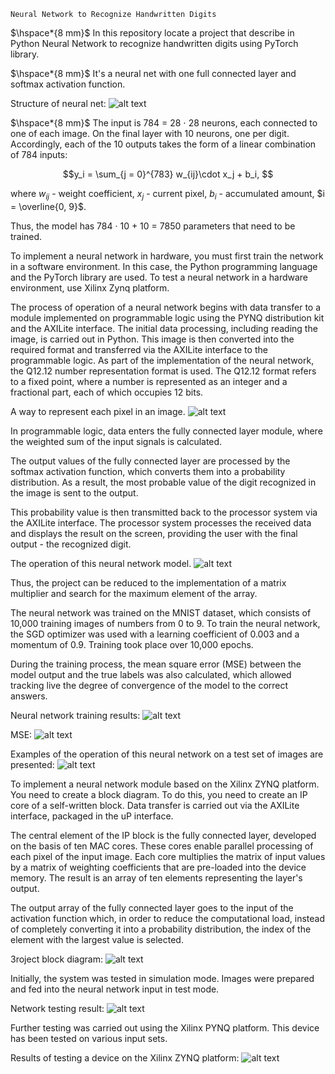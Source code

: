     Neural Network to Recognize Handwritten Digits

$\hspace*{8 mm}$ In this repository locate a project that describe in Python Neural Network to recognize handwritten digits using PyTorch library.

$\hspace*{8 mm}$ It's a neural net with one full connected layer and softmax activation function.

Structure of neural net:
![alt text](pic/net.png)

$\hspace*{8 mm}$ The input is 784 = 28 $\cdot$ 28 neurons, each connected to one of each image. On the final layer with 10 neurons, one per digit. Accordingly, each of the 10 outputs takes the form of a linear combination of 784 inputs:

$$y_i = \sum_{j = 0}^{783} w_{ij}\cdot x_j + b_i, $$

where $w_{ij}$ - weight coefficient, $x_j$ - current pixel, $b_i$ - accumulated amount, $i = \overline{0, 9}$.

Thus, the model has 784 · 10 + 10 = 7850 parameters that need to be trained.

To implement a neural network in hardware, you must first train the network in a software environment. In this case, the Python programming language and the PyTorch library are used. To test a neural network in a hardware environment, use Xilinx Zynq platform.

The process of operation of a neural network begins with data transfer to a module implemented on programmable logic using the PYNQ distribution kit and the AXILite interface. The initial data processing, including reading the image, is carried out in Python. This image is then converted into the required format and transferred via the AXILite interface to the programmable logic. As part of the implementation of the neural network, the Q12.12 number representation format is used. The Q12.12 format refers to a fixed point, where a number is represented as an integer and a fractional part, each of which occupies 12 bits.

A way to represent each pixel in an image.
![alt text](pic/data.png)

In programmable logic, data enters the fully connected layer module, where the weighted sum of the input signals is calculated.

The output values ​​of the fully connected layer are processed by the softmax activation function, which converts them into a probability distribution. As a result, the most probable value of the digit recognized in the image is sent to the output.

This probability value is then transmitted back to the processor system via the AXILite interface. The processor system processes the received data and displays the result on the screen, providing the user with the final output - the recognized digit.

The operation of this neural network model.
![alt text](pic/work.png)

Thus, the project can be reduced to the implementation of a matrix multiplier and search for the maximum element of the array. 

The neural network was trained on the MNIST dataset, which consists of 10,000 training images of numbers from 0 to 9. To train the neural network, the SGD optimizer was used with a learning coefficient of 0.003 and a momentum of 0.9. Training took place over 10,000 epochs. 

During the training process, the mean square error (MSE) between the model output and the true labels was also calculated, which allowed tracking
live the degree of convergence of the model to the correct answers.

Neural network training results:
![alt text](pic/learn_result.jpg)

MSE:
![alt text](pic/MSE.png)

Examples of the operation of this neural network on a test set of images are presented:
![alt text](pic/pic.png)

To implement a neural network module based on the Xilinx ZYNQ platform. You need to create a block diagram. To do this, you need to create an IP core of a self-written block. Data transfer is carried out via the AXILite interface, packaged in the uP interface.

The central element of the IP block is the fully connected layer, developed on the basis of ten MAC cores. These cores enable parallel processing of each pixel of the input image. Each core multiplies the matrix of input values ​​by a matrix of weighting coefficients that are pre-loaded into the device memory. The result is an array of ten elements representing the layer's output. 

The output array of the fully connected layer goes to the input of the activation function which, in order to reduce the computational load, instead of completely converting it into a probability distribution, the index of the element with the largest value is selected.

Зroject block diagram:
![alt text](pic/block.png)

Initially, the system was tested in simulation mode. Images were prepared and fed into the neural network input in test mode.

Network testing result:
![alt text](pic/sim_6.png)

Further testing was carried out using the Xilinx PYNQ platform. This device has been tested on various input sets.

Results of testing a device on the Xilinx ZYNQ platform:
![alt text](pic/res.png)
